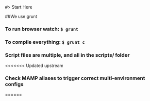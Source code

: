#> Start Here

##We use grunt

### To run browser watch: `$ grunt`

### To compile everything: `$ grunt c`

### Script files are multiple, and all in the scripts/ folder

<<<<<<< Updated upstream
### Check MAMP aliases to trigger correct multi-environment configs

======

